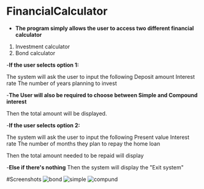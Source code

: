 # FinancialCalculator

- **The program simply allows the user to access two different financial calculator**
1. Investment calculator
2. Bond calculator

-**If the user selects option 1:**

The system will ask the user to input the following
Deposit amount
Interest rate
The number of years planning to invest

-**The User will also be required to choose between Simple and Compound interest**

Then the total amount will be displayed.

-**If the user selects option 2:**

The system will ask the user to input the following
Present value
Interest rate
The number of months they plan to repay the home loan

Then the total amount needed to be repaid will display

-**Else if there's nothing**
Then the system will display the "Exit system"


#Screenshots
![bond](https://github.com/Nkatekocecilmathebula/Calculator/assets/122616394/c5a315d2-affd-41d6-a3d7-fbdc366c9d25)
![simple](https://github.com/Nkatekocecilmathebula/Calculator/assets/122616394/1fbc70a6-8f2c-47de-8efa-cb44dd76f1b1)
![compund](https://github.com/Nkatekocecilmathebula/Calculator/assets/122616394/3d23ef0e-257d-4e0a-98f5-5fab60d2e62d)

